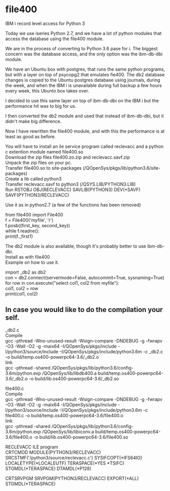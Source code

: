 # file400

IBM i record level access for Python 3 

Today we use iseries Python 2.7, and we have a lot of python modules that access the database using the file400 module.

We are in the process of converting to Python 3.6 pase for i.
The biggest concern was the database access, and the only option was the ibm-db-dbi module.

We have an Ubuntu box with postgres, that runs the same python programs, but with a layer on top of psycopg2 that emulates fie400. The db2 database changes is copied to the Ubuntu postgres database using journals, during the week, and when the IBM i is unavailable during full backup a few hours every week, this Ubunto box takes over.

I decided to use this same layer on top of ibm-db-dbi on the IBM i but the performance hit was to big for us.

I then converted the db2 module and used that instead of ibm-db-dbi, but it didn't make big difference.

Now I have rewritten the file400 module, and with this the performance is at least as good as before.

You will have to install an ile service program called reclevacc and a python c extention module named file400.so  
Download the zip files file400.zo.zip and reclevacc.savf.zip  
Unpack the zip files on your pc.  
Transfer file400.so to site-packages (/QOpenSys/pkgs/lib/python3.6/site-packages)  
Create a lib called python3  
Transfer reclevacc.savf to python3 (/QSYS\.LIB/PYTHON3.LIB)  
Run RSTOBJ OBJ(RECLEVACC) SAVLIB(PYTHON3) DEV(\*SAVF) SAVF(PYTHON3/RECLEVACC)  
  
Use it as in python2.7 (a few of the functions has been removed)  

from file400 import File400  
f = File400('myfile', 'r')  
f.posb((first_key, second_key))  
while f.readne():  
  print(f._first1)  


The db2 module is also available, though it's probably better to use ibm-db-dbi.  
Install as with file400  
Example on how to use it.  
  
import \_db2 as db2  
con = db2.connect(servermode=False, autocommit=True, sysnaming=True)  
for row in con.execute("select col1, col2 from myfile"):  
    col1, col2 = row  
    print(col1, col2)  

  
## In case you would like to do the compilation your self.
\_db2.c  
Compile  
gcc -pthread -Wno-unused-result -Wsign-compare -DNDEBUG -g -fwrapv -O3 -Wall -O2 -g -maix64 -I/QOpenSys/pkgs/include -I/python3/source/include -I/QOpenSys/pkgs/include/python3.6m -c \_db2.c -o build/temp.os400-powerpc64-3.6/\_db2.o  
link  
gcc -pthread -shared /QOpenSys/pkgs/lib/python3.6/config-3.6m/python.exp /QOpenSys/lib/libdb400.a build/temp.os400-powerpc64-3.6/\_db2.o -o build/lib.os400-powerpc64-3.6/\_db2.so  

file400.c  
Compile  
gcc -pthread -Wno-unused-result -Wsign-compare -DNDEBUG -g -fwrapv -O3 -Wall -O2 -g -maix64 -I/QOpenSys/pkgs/include -I/python3/source/include -I/QOpenSys/pkgs/include/python3.6m -c file400.c -o build/temp.os400-powerpc64-3.6/file400.o  
link  
gcc -pthread -shared /QOpenSys/pkgs/lib/python3.6/config-3.6m/python.exp /QOpenSys/lib/libiconv.a build/temp.os400-powerpc64-3.6/file400.o -o build/lib.os400-powerpc64-3.6/file400.so  
  
RECLEVACC ILE program  
CRTCMOD MODULE(PYTHON3/RECLEVACC) SRCSTMF('/python3/source/reclevacc.c')
SYSIFCOPT(*IFS64IO) LOCALETYPE(*LOCALEUTF)
TERASPACE(*YES *TSIFC) STGMDL(*TERASPACE) DTAMDL(*P128)  

CRTSRVPGM SRVPGM(PYTHON3/RECLEVACC) EXPORT(*ALL) STGMDL(*TERASPACE)  
